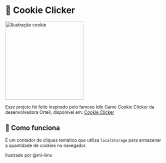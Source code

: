 # 🍪 Cookie Clicker

<img src="https://github.com/paulo-henrique-almeida/projetos-javascript/assets/158237204/f372c667-2f49-4dbf-9fa8-c0982b46dd48" alt="Ilustração cookie" height="250">

Esse projeto foi feito inspirado pelo famoso Idle Game Cookie Clicker da desenvolvedora Orteil, disponível em: [Cookie Clicker](https://orteil.dashnet.org/cookieclicker/)

## 📝 Como funciona
É um contador de cliques temático que utiliza `localStorage` para armazenar a quantidade de cookies no navegador.

Ilustrado por @ml-limx
